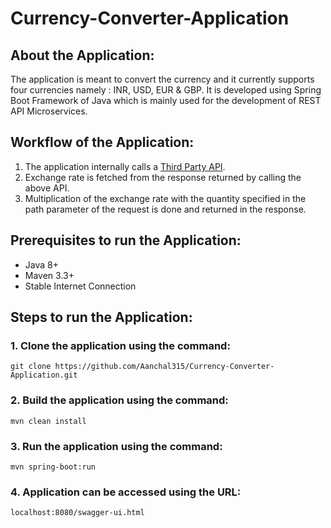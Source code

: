 # Currency-Converter-Application

## About the Application:
The application is meant to convert the currency and it currently supports four currencies namely : INR, USD, EUR & GBP. It is developed using Spring Boot Framework of Java which is mainly used for the development of REST API Microservices. 

## Workflow of the Application:
1. The application internally calls a [Third Party API](https://api.exchangeratesapi.io/latest).
2. Exchange rate is fetched from the response returned by calling the above API.
3. Multiplication of the exchange rate with the quantity specified in the path parameter of the request is done and returned in the response.

## Prerequisites to run the Application:
* Java 8+
* Maven 3.3+
* Stable Internet Connection

## Steps to run the Application:
### 1. Clone the application using the command:
```
git clone https://github.com/Aanchal315/Currency-Converter-Application.git
```
### 2. Build the application using the command:
```
mvn clean install
```
### 3. Run the application using the command:
```
mvn spring-boot:run
```
### 4. Application can be accessed using the URL:
```
localhost:8080/swagger-ui.html
```
